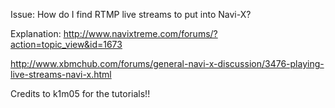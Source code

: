 Issue: How do I find RTMP live streams to put into Navi-X?

Explanation:
http://www.navixtreme.com/forums/?action=topic_view&id=1673

http://www.xbmchub.com/forums/general-navi-x-discussion/3476-playing-live-streams-navi-x.html

Credits to k1m05 for the tutorials!!